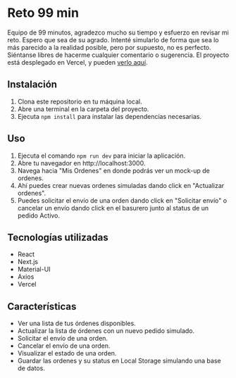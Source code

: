 # Reto 99 min

Equipo de 99 minutos, agradezco mucho su tiempo y esfuerzo en revisar mi reto. Espero que sea de su agrado. Intenté simularlo de forma que sea lo más parecido a la realidad posible, pero por supuesto, no es perfecto. Siéntanse libres de hacerme cualquier comentario o sugerencia.
El proyecto está desplegado en Vercel, y pueden [verlo aquí](https://99min-largesc.vercel.app/).

## Instalación

1. Clona este repositorio en tu máquina local.
2. Abre una terminal en la carpeta del proyecto.
3. Ejecuta `npm install` para instalar las dependencias necesarias.

## Uso

1. Ejecuta el comando `npm run dev` para iniciar la aplicación.
2. Abre tu navegador en http://localhost:3000.
3. Navega hacia "Mis Ordenes" en donde podrás ver un mock-up de ordenes.
4. Ahí puedes crear nuevas ordenes simuladas dando click en "Actualizar ordenes".
5. Puedes solicitar el envío de una orden dando click en "Solicitar envío" o cancelar un envío dando click en el basurero junto al status de un pedido Activo.

## Tecnologías utilizadas

- React
- Next.js
- Material-UI
- Axios
- Vercel

## Características

- Ver una lista de tus órdenes disponibles.
- Actualizar la lista de órdenes con un nuevo pedido simulado.
- Solicitar el envío de una orden.
- Cancelar el envío de una orden.
- Visualizar el estado de una orden.
- Guardar las ordenes y su status en Local Storage simulando una base de datos.
